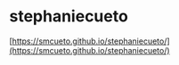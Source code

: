 # stephaniecueto
[https://smcueto.github.io/stephaniecueto/](https://smcueto.github.io/stephaniecueto/)
